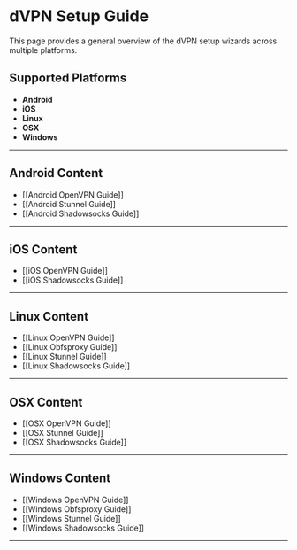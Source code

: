 # dVPN Setup Guide 

This page provides a general overview of the dVPN setup wizards across multiple platforms.

## Supported Platforms
* **Android**
* **iOS**
* **Linux**
* **OSX**
* **Windows**
***
## Android Content
* [[Android OpenVPN Guide]]  
* [[Android Stunnel Guide]]  
* [[Android Shadowsocks Guide]]  
***

## iOS Content
* [[iOS OpenVPN Guide]]  
* [[iOS Shadowsocks Guide]]  
***

## Linux Content
* [[Linux OpenVPN Guide]]
* [[Linux Obfsproxy Guide]]
* [[Linux Stunnel Guide]]  
* [[Linux Shadowsocks Guide]]  
***

## OSX Content
* [[OSX OpenVPN Guide]]
* [[OSX Stunnel Guide]]  
* [[OSX Shadowsocks Guide]]  
***

## Windows Content
* [[Windows OpenVPN Guide]]
* [[Windows Obfsproxy Guide]]
* [[Windows Stunnel Guide]]  
* [[Windows Shadowsocks Guide]]  
***
